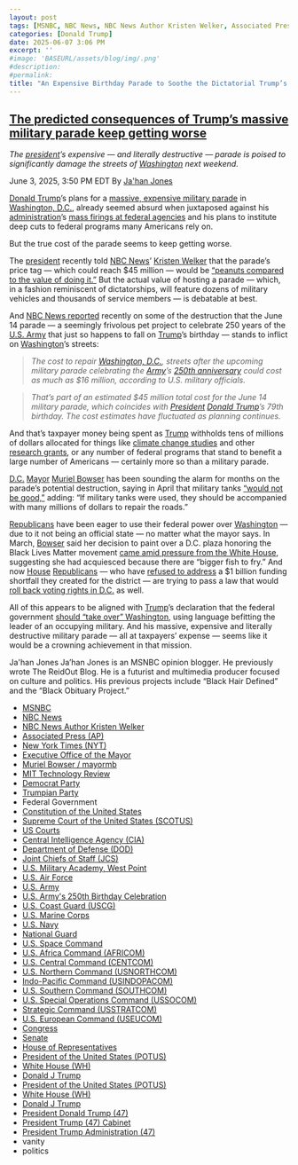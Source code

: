 ```yaml
---
layout: post
tags: [MSNBC, NBC News, NBC News Author Kristen Welker, Associated Press (AP), New York Times (NYT), Executive Office of the Mayor, Muriel Bowser / mayormb, MIT Technology Review, Democrat Party, Trumpian Party, Federal Government, Constitution of the United States, Supreme Court of the United States (SCOTUS), US Courts, Central Intelligence Agency (CIA), Department of Defense (DOD), Joint Chiefs of Staff (JCS), U.S. Military Academy West Point, U.S. Air Force, U.S. Army, U.S. Army’s 250th Birthday Celebration, U.S. Coast Guard (USCG), U.S. Marine Corps, U.S. Navy, National Guard, U.S. Space Command, U.S. Africa Command (AFRICOM), U.S. Central Command (CENTCOM), U.S. Northern Command (USNORTHCOM), Indo-Pacific Command (USINDOPACOM), U.S. Southern Command (SOUTHCOM), U.S. Special Operations Command (USSOCOM), Strategic Command (USSTRATCOM), U.S. European Command (USEUCOM), Congress, Senate, House of Representatives, President of the United States (POTUS), White House (WH), Donald J Trump, President of the United States (POTUS), White House (WH), Donald J Trump, President Donald Trump (47), President Trump (47) Cabinet, President Trump Administration (47), vanity, politics]
categories: [Donald Trump]
date: 2025-06-07 3:06 PM
excerpt: ''
#image: 'BASEURL/assets/blog/img/.png'
#description:
#permalink:
title: "An Expensive Birthday Parade to Soothe the Dictatorial Trump’s Vanity and Ego"
---
```


## [The predicted consequences of Trump’s massive military parade keep getting worse](https://www.msnbc.com/top-stories/latest/trump-military-parade-cost-washington-dc-streets-bowser-rcna210671)

*The [president](https://www.whitehouse.gov/)’s expensive — and literally destructive — parade is poised to significantly damage the streets of [Washington](https://dc.gov/) next weekend.*

June 3, 2025, 3:50 PM EDT
By [Ja'han Jones](https://www.msnbc.com/author/jahan-jones-ncpn371241)

[Donald Trump](https://www.donaldjtrump.com/)’s plans for a [massive, expensive military parade](https://www.msnbc.com/opinion/msnbc-opinion/trump-military-parade-cost-birthday-rcna205872) in [Washington, D.C.](https://dc.gov/), already seemed absurd when juxtaposed against his [administration](https://www.whitehouse.gov/administration/)’s [mass firings at federal agencies](https://www.msnbc.com/top-stories/latest/elon-musk-leaving-doge-trump-white-house-rcna209974) and his plans to institute deep cuts to federal programs many Americans rely on.

But the true cost of the parade seems to keep getting worse.

The [president](https://www.whitehouse.gov/) recently told [NBC News](https://www.nbcnews.com/ )’ [Kristen Welker](https://www.nbcnews.com/author/kristen-welker-ncpn6396) that the parade’s price tag — which could reach \$45 million — would be [“peanuts compared to the value of doing it.”](https://www.nbcnews.com/politics/trump-administration/trump-defends-high-cost-military-parade-peanuts-rcna204581) But the actual value of hosting a parade — which, in a fashion reminiscent of dictatorships, will feature dozens of military vehicles and thousands of service members — is debatable at best.

And [NBC News reported](https://www.nbcnews.com/politics/national-security/army-estimates-trump-military-parade-cost-16-million-damage-streets-dc-rcna210131) recently on some of the destruction that the June 14 parade — a seemingly frivolous pet project to celebrate 250 years of the [U.S. Army](https://www.army.mil/) that just so happens to fall on [Trump](https://www.donaldjtrump.com/)’s birthday — stands to inflict on [Washington](https://dc.gov/)’s streets:

> *The cost to repair [Washington, D.C.](https://dc.gov,/), streets after the upcoming military parade celebrating the [Army](https://www.army.mil/)’s [250th anniversary](https://www.army.mil/1775/) could cost as much as \$16 million, according to U.S. military officials.*

> *That’s part of an estimated \$45 million total cost for the June 14 military parade, which coincides with [President](https://www.whitehouse.gov/) [Donald Trump](https://www.donaldjtrump.com/)’s 79th birthday. The cost estimates have fluctuated as planning continues.*

And that’s taxpayer money being spent as [Trump](https://www.donaldjtrump.com/) withholds tens of millions of dollars allocated for things like [climate change studies](https://www.technologyreview.com/2025/06/02/1117653/the-trump-administration-has-shut-down-more-than-100-climate-studies/) and other [research grants](https://www.nature.com/articles/d41586-025-01645-4), or any number of federal programs that stand to benefit a large number of Americans — certainly more so than a military parade.

[D.C.](https://dc.gov/) [Mayor](https://mayor.dc.gov/node) [Muriel Bowser](https://mayor.dc.gov/biography/muriel-bowser) has been sounding the alarm for months on the parade’s potential destruction, saying in April that military tanks [“would not be good,”](https://apnews.com/article/military-parade-dc-trump-9ca70b018fe4f663ecaaf993d1b45a59) adding: “If military tanks were used, they should be accompanied with many millions of dollars to repair the roads.”

[Republicans](https://www.gop.com/) have been eager to use their federal power over [Washington](https://dc.gov/) — due to it not being an official state — no matter what the mayor says. In March, [Bowser](https://mayor.dc.gov/biography/muriel-bowser) said her decision to paint over a D.C. plaza honoring the Black Lives Matter movement [came amid pressure from the White House](https://www.nbcwashington.com/news/local/dcs-mayor-defends-her-decision-to-have-black-lives-matter-plaza-painted-over/3859704/), suggesting she had acquiesced because there are “bigger fish to fry.” And now [House](https://www.house.gov/) [Republicans](https://www.gop.com/) — who have [refused to address](https://www.nytimes.com/2025/05/07/us/washington-dc-budget-house-johnson.html) a \$1 billion funding shortfall they created for the district — are trying to pass a law that would [roll back voting rights in D.C.](https://www.msnbc.com/top-stories/latest/house-oversight-committee-noncitizens-washington-dc-elections-rcna209277) as well.

All of this appears to be aligned with [Trump](https://www.donaldjtrump.com/)’s declaration that the federal government [should “take over” Washington](https://apnews.com/article/trump-washington-crime-homeless-home-rule-congress-5e34be44cb3bebae76dcb81743b3e31d), using language befitting the leader of an occupying military. And his massive, expensive and literally destructive military parade — all at taxpayers’ expense — seems like it would be a crowning achievement in that mission.

Ja'han Jones
Ja’han Jones is an MSNBC opinion blogger. He previously wrote The ReidOut Blog. He is a futurist and multimedia producer focused on culture and politics. His previous projects include “Black Hair Defined” and the “Black Obituary Project.”

- [MSNBC](https://www.msnbc.com/)
- [NBC News](https://www.nbcnews.com/)
- [NBC News Author Kristen Welker](https://www.nbcnews.com/author/kristen-welker-ncpn6396)
- [Associated Press (AP)](https://www.apnews.com/)
- [New York Times (NYT)](https://www.nytimes.com/)
- [Executive Office of the Mayor](https://mayor.dc.gov/node)
- [Muriel Bowser / mayormb](https://mayor.dc.gov/biography/muriel-bowser)
- [MIT Technology Review](https://www.technologyreview.com/)
- [Democrat Party](https://www.democrats.org/)
- [Trumpian Party](https://www.gop.com/)
- Federal Government 
- [Constitution of the United States](https://constitution.congress.gov/)
- [Supreme Court of the United States (SCOTUS)](https://www.supremecourt.gov/)
- [US Courts](https://www.uscourts.gov/)
- [Central Intelligence Agency (CIA)](https://www.cia.gov/)
- [Department of Defense (DOD)](https://www.defense.gov/)
- [Joint Chiefs of Staff (JCS)](https://www.jcs.mil/)
- [U.S. Military Academy, West Point](https://www.westpoint.edu/)
- [U.S. Air Force](https://www.af.mil/)
- [U.S. Army](https://www.army.mil/)
- [U.S. Army's 250th Birthday Celebration](https://www.army.mil/1775/)
- [U.S. Coast Guard (USCG)](https://www.uscg.mil/)
- [U.S. Marine Corps](https://www.marines.mil/)
- [U.S. Navy](https://www.navy.mil/)
- [National Guard](https://www.nationalguard.mil/)
- [U.S. Space Command](https://www.spacecom.mil/)
- [U.S. Africa Command (AFRICOM)](https://www.africom.mil/)
- [U.S. Central Command (CENTCOM)](https://www.centcom.mil/)
- [U.S. Northern Command (USNORTHCOM)](https://www.northcom.mil/)
- [Indo-Pacific Command (USINDOPACOM)](https://www.pacom.mil/)
- [U.S. Southern Command (SOUTHCOM)](http://www.southcom.mil/)
- [U.S. Special Operations Command (USSOCOM)](https://www.socom.mil/)
- [Strategic Command (USSTRATCOM)](http://www.stratcom.mil/)
- [U.S. European Command (USEUCOM)](https://www.eucom.mil/)
- [Congress](https://www.congress.gov/)
- [Senate](https://www.senate.gov/)
- [House of Representatives](https://www.house.gov/)
- [President of the United States (POTUS)](https://www.whitehouse.gov/)
- [White House (WH)](https://www.whitehouse.gov/)
- [Donald J Trump](https://www.donaldjtrump.com/)
- [President of the United States (POTUS)](https://www.whitehouse.gov/)
- [White House (WH)](https://www.whitehouse.gov/)
- [Donald J Trump](https://www.donaldjtrump.com/)
- [President Donald Trump (47)](https://www.whitehouse.gov/administration/donald-j-trump/)
- [President Trump (47) Cabinet](https://www.whitehouse.gov/administration/the-cabinet/)
- [President Trump Administration (47)](https://www.whitehouse.gov/administration/)
- vanity
- politics
